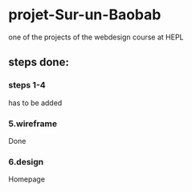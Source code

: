 # projet-Sur-un-Baobab
one of the projects of the webdesign course at HEPL

## steps done:
### steps 1-4
has to be added

### 5.wireframe
Done

### 6.design
Homepage

